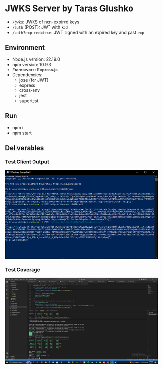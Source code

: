 # JWKS Server by Taras Glushko

- `/jwks`: JWKS of non-expired keys
- `/auth` (POST): JWT with `kid`
- `/auth?expired=true`: JWT signed with an expired key and past `exp`

## Environment
- Node.js version: 22.19.0
- npm version: 10.9.3
- Framework: Express.js
- Dependencies:
  - jose (for JWT)
  - express
  - cross-env
  - jest
  - supertest 
## Run
- npm i
- npm start

## Deliverables

### Test Client Output
![Test Client](screenshots/test-client.png)

### Test Coverage
![Coverage](screenshots/coverage.png)



